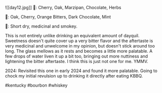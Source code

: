 ![[day12.jpg]]
👃: Cherry, Oak, Marzipan, Chocolate, Herbs

👅: Oak, Cherry, Orange Bitters, Dark Chocolate, Mint

🏁: Short dry, medicinal and smokey.

This is not entirely unlike drinking an equivalent amount of dayquil.  Sweetness doesn't quite cover up a very bitter flavor and the aftertaste is very medicinal and unwelcome in my opinion, but doesn't stick around too long.  The glass mellows as it rests and becomes a little more palatable.  A few drops of water liven it up a bit too, bringing out more nuttiness and lightening the bitter aftertaste.  I think this is just not one for me.  YMMV.

2024:  Revisited this one in early 2024 and found it more palatable.  Going to chock my initial revulsion up to drinking it directly after eating KBBQ.

#kentucky #bourbon #whiskey 
